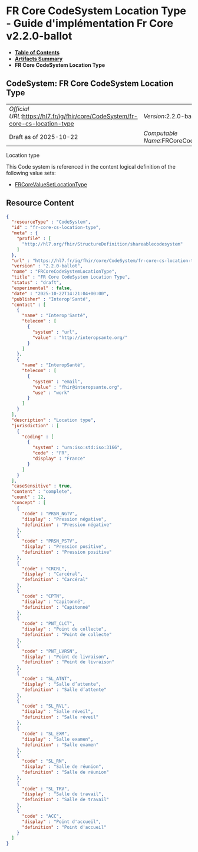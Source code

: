 # FR Core CodeSystem Location Type - Guide d'implémentation Fr Core v2.2.0-ballot

* [**Table of Contents**](toc.md)
* [**Artifacts Summary**](artifacts.md)
* **FR Core CodeSystem Location Type**

## CodeSystem: FR Core CodeSystem Location Type 

| | |
| :--- | :--- |
| *Official URL*:https://hl7.fr/ig/fhir/core/CodeSystem/fr-core-cs-location-type | *Version*:2.2.0-ballot |
| Draft as of 2025-10-22 | *Computable Name*:FRCoreCodeSystemLocationType |

 
Location type 

 This Code system is referenced in the content logical definition of the following value sets: 

* [FRCoreValueSetLocationType](ValueSet-fr-core-vs-location-type.md)



## Resource Content

```json
{
  "resourceType" : "CodeSystem",
  "id" : "fr-core-cs-location-type",
  "meta" : {
    "profile" : [
      "http://hl7.org/fhir/StructureDefinition/shareablecodesystem"
    ]
  },
  "url" : "https://hl7.fr/ig/fhir/core/CodeSystem/fr-core-cs-location-type",
  "version" : "2.2.0-ballot",
  "name" : "FRCoreCodeSystemLocationType",
  "title" : "FR Core CodeSystem Location Type",
  "status" : "draft",
  "experimental" : false,
  "date" : "2025-10-22T14:21:04+00:00",
  "publisher" : "Interop'Santé",
  "contact" : [
    {
      "name" : "Interop'Santé",
      "telecom" : [
        {
          "system" : "url",
          "value" : "http://interopsante.org/"
        }
      ]
    },
    {
      "name" : "InteropSanté",
      "telecom" : [
        {
          "system" : "email",
          "value" : "fhir@interopsante.org",
          "use" : "work"
        }
      ]
    }
  ],
  "description" : "Location type",
  "jurisdiction" : [
    {
      "coding" : [
        {
          "system" : "urn:iso:std:iso:3166",
          "code" : "FR",
          "display" : "France"
        }
      ]
    }
  ],
  "caseSensitive" : true,
  "content" : "complete",
  "count" : 12,
  "concept" : [
    {
      "code" : "PRSN_NGTV",
      "display" : "Pression négative",
      "definition" : "Pression négative"
    },
    {
      "code" : "PRSN_PSTV",
      "display" : "Pression positive",
      "definition" : "Pression positive"
    },
    {
      "code" : "CRCRL",
      "display" : "Carcéral",
      "definition" : "Carcéral"
    },
    {
      "code" : "CPTN",
      "display" : "Capitonné",
      "definition" : "Capitonné"
    },
    {
      "code" : "PNT_CLCT",
      "display" : "Point de collecte",
      "definition" : "Point de collecte"
    },
    {
      "code" : "PNT_LVRSN",
      "display" : "Point de livraison",
      "definition" : "Point de livraison"
    },
    {
      "code" : "SL_ATNT",
      "display" : "Salle d’attente",
      "definition" : "Salle d’attente"
    },
    {
      "code" : "SL_RVL",
      "display" : "Salle réveil",
      "definition" : "Salle réveil"
    },
    {
      "code" : "SL_EXM",
      "display" : "Salle examen",
      "definition" : "Salle examen"
    },
    {
      "code" : "SL_RN",
      "display" : "Salle de réunion",
      "definition" : "Salle de réunion"
    },
    {
      "code" : "SL_TRV",
      "display" : "Salle de travail",
      "definition" : "Salle de travail"
    },
    {
      "code" : "ACC",
      "display" : "Point d'accueil",
      "definition" : "Point d'accueil"
    }
  ]
}

```
